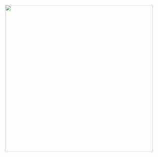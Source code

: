 <img align="left"
src="https://raw.githubusercontent.com/exyte/SwiftUICard/master/demo.gif"
width="480" />
